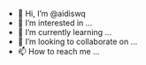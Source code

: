 - 👋 Hi, I’m @aidiswq
- 👀 I’m interested in ...
- 🌱 I’m currently learning ...
- 💞️ I’m looking to collaborate on ...
- 📫 How to reach me ...

<!---
aidiswq/aidiswq is a ✨ special ✨ repository because its `README.md` (this file) appears on your GitHub profile.
You can click the Preview link to take a look at your changes.
--->
